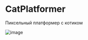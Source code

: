 # CatPlatformer
Пиксельный платформер с котиком


![image](https://user-images.githubusercontent.com/56479283/205790660-7e4291ee-929b-4587-8ea6-18ba6c9bb5a7.png)
